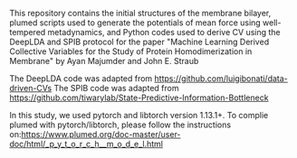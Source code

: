 This repository contains the initial structures of the membrane bilayer, plumed scripts used to generate the potentials of mean force using well-tempered metadynamics, and Python codes used to derive CV using the DeepLDA and SPIB protocol for the paper "Machine Learning Derived Collective Variables for the Study of Protein Homodimerization in Membrane" by Ayan Majumder and John E. Straub

The DeepLDA code was adapted from https://github.com/luigibonati/data-driven-CVs
The SPIB code was adapted from https://github.com/tiwarylab/State-Predictive-Information-Bottleneck

In this study, we used pytorch and libtorch version 1.13.1+. To complie plumed with pytorch/libtorch, please follow the instructions on:https://www.plumed.org/doc-master/user-doc/html/_p_y_t_o_r_c_h__m_o_d_e_l.html
